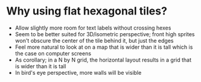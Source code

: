 # Why using flat hexagonal tiles?

-   Allow slightly more room for text labels without crossing hexes
-   Seem to be better suited for 3D/isometric perspective; front high sprites won't obscure the center of the tile behind it, but just the edges
-   Feel more natural to look at on a map that is wider than it is tall which is the case on computer screens
-   As corollary; in a N by N grid, the horizontal layout results in a grid that is wider than it is tall
-   In bird's eye perspective, more walls will be visible
